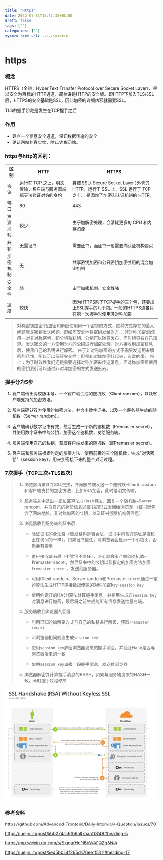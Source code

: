 ```yaml
---
title: "Https"
date: 2022-07-31T15:22:32+08:00
draft: false
tags: [""]
categories: [""]
typora-root-url: ..\..\static
---
```

 # https
### 概念

HTTPS（全称：Hyper Text Transfer Protocol over Secure Socket Layer），是以安全为目标的HTTP通道，简单讲是HTTP的安全版。即HTTP下加入TLS/SSL层，HTTPS的安全基础是SSL，因此加密的详细内容就需要SSL。 

TLS的握手阶段是发生在TCP握手之后

### 作用
- 建立一个信息安全通道，保证数据传输的安全
- 确认网站的真实性，防止钓鱼网站。

### https与http的区别：   

区别| HTTP | HTTPS
---|---|---|
协议|	运行在 TCP 之上，明文传输，客户端与服务器端都无法验证对方的身份	|身披 SSL( Secure Socket Layer )外壳的 HTTP，运行于 SSL 上，SSL 运行于 TCP 之上， 是添加了加密和认证机制的 HTTP。
端口|	80	|443
资源消耗|	较少|	由于加解密处理，会消耗更多的 CPU 和内存资源
开销|	无需证书|	需要证书，而证书一般需要向认证机构购买
加密机制|	无|	共享密钥加密和公开密钥加密并用的混合加密机制
安全性	|弱|	由于加密机制，安全性强
速度 | 较快 | 因为HTTPS除了TCP握手的三个包，还要加上SSL握手的九个包。一般的HTTPS连接只在第一次握手时使用非对称加密

> 对称密钥加密:指加密和解密使用同一个密钥的方式，这种方式存在的最大问题就是密钥发送问题，即如何安全地将密钥发给对方；
非对称加密:指使用一对非对称密钥，即公钥和私钥，公钥可以随意发布，但私钥只有自己知道。发送密文的一方使用对方的公钥进行加密处理，对方接收到加密信息后，使用自己的私钥进行解密。
由于非对称加密的方式不需要发送用来解密的私钥，所以可以保证安全性；但是和对称加密比起来，非常的慢。
综上：为了时效性我们还是需要选择对称加密来传送消息，但对称加密所使用的密钥我们可以通过非对称加密的方式发送出去。

### 握手分为5步
1. 客户端给出协议版本号、一个客户端生成的随机数（Client random），以及客户端支持的加密方法。

2. 服务端确认双方使用的加密方法，并给出数字证书、以及一个服务器生成的随机数（Server random）。

3. 客户端确认数字证书有效，然后生成一个新的随机数（Premaster secret），并使用数字证书中的公钥，加密这个随机数，发给服务端。

4. 服务端使用自己的私钥，获取客户端发来的随机数（即Premaster secret）。

5. 客户端和服务端根据约定的加密方法，使用前面的三个随机数，生成"对话密钥"（session key），用来加密接下来的整个对话过程。

### 7次握手（TCP三次+TLS四次）
> 1. 浏览器请求建立SSL链接，并向服务端发送一个随机数–Client random和客户端支持的加密方法，比如RSA加密，此时是明文传输。 
> 
> 2. 服务端从中选出一组加密算法与Hash算法，回复一个随机数–Server random，并将自己的身份信息以证书的形式发回给浏览器
> （证书里包含了网站地址，非对称加密的公钥，以及证书颁发机构等信息）
> 
> 3. 浏览器收到服务端的证书后
>    
>     - 验证证书的合法性（颁发机构是否合法，证书中包含的网址是否和正在访问的一样），如果证书信任，则浏览器会显示一个小锁头，否则会有提示
>     
>     - 用户接收证书后（不管信不信任），浏览器会生产新的随机数–Premaster secret，然后证书中的公钥以及指定的加密方法加密`Premaster secret`，发送给服务器。
>     
>     - 利用Client random、Server random和Premaster secret通过一定的算法生成HTTP链接数据传输的对称加密key-`session key`
>     
>     - 使用约定好的HASH算法计算握手消息，并使用生成的`session key`对消息进行加密，最后将之前生成的所有信息发送给服务端。 
>     
> 4. 服务端收到浏览器的回复 
> 
>     - 利用已知的加解密方式与自己的私钥进行解密，获取`Premaster secret`
>     
>     - 和浏览器相同规则生成`session key`
>     
>     - 使用`session key`解密浏览器发来的握手消息，并验证Hash是否与浏览器发来的一致
>     
>     - 使用`session key`加密一段握手消息，发送给浏览器
>     
> 5. 浏览器解密并计算握手消息的HASH，如果与服务端发来的HASH一致，此时握手过程结束

![image](/../../static/images/bg2014092004.png)

### 参考资料

https://github.com/Advanced-Frontend/Daily-Interview-Question/issues/70

https://juejin.im/post/5b0274ac6fb9a07aaa118f49#heading-5  

https://mp.weixin.qq.com/s/StqqafHePlBkWAPQZg3NrA

https://juejin.im/post/5ed5b034f265da76ee1f5311#heading-17  

